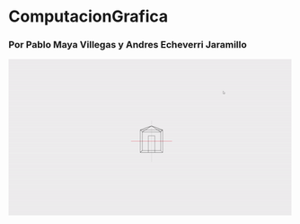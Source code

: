 # ComputacionGrafica
### Por Pablo Maya Villegas y Andres Echeverri Jaramillo  

![Moving House](https://raw.githubusercontent.com/pmayavi/ComputacionGrafica/main/ThirdDimension/MovingHouse.gif) 